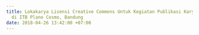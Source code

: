 ```yaml
---
title: Lokakarya Lisensi Creative Commons Untuk Kegiatan Publikasi Karya Ilmiah Daring
  di ITB Plano Cosmo, Bandung
date: 2018-04-26 13:42:00 +07:00
---
```


